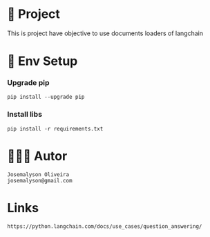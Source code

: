 # 🧠 Project
This is project have objective to use documents loaders of langchain

# 🚀 Env Setup
### Upgrade pip
    pip install --upgrade pip

### Install libs    
    pip install -r requirements.txt

# 🧔🏻‍♂️ Autor
    Josemalyson Oliveira
    josemalyson@gmail.com
# Links
    https://python.langchain.com/docs/use_cases/question_answering/